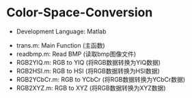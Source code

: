 # Color-Space-Conversion
   
- Development Language: Matlab  
   
* trans.m: Main Function (主函数)  
* readbmp.m: Read BMP (读取bmp图像文件)  
* RGB2YIQ.m: RGB to YIQ (将RGB数据转换为YIQ数据)  
* RGB2HSI.m: RGB to HSI (将RGB数据转换为HSI数据)  
* RGB2YCbCr.m: RGB to YCbCr (将RGB数据转换为YCbCr数据)  
* RGB2XYZ.m: RGB to XYZ (将RGB数据转换为XYZ数据)  
